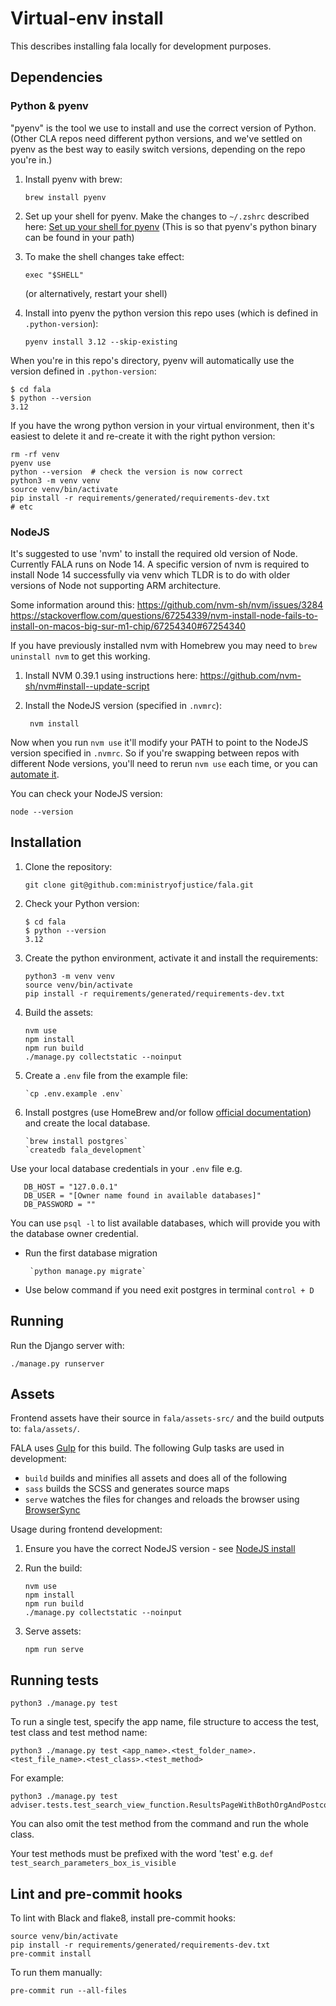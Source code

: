 # Virtual-env install

This describes installing fala locally for development purposes.

## Dependencies

### Python & pyenv

"pyenv" is the tool we use to install and use the correct version of Python. (Other CLA repos need different python versions, and we've settled on pyenv as the best way to easily switch versions, depending on the repo you're in.)

1. Install pyenv with brew:

       brew install pyenv

2. Set up your shell for pyenv. Make the changes to `~/.zshrc` described here: [Set up your shell for pyenv](https://github.com/pyenv/pyenv#set-up-your-shell-environment-for-pyenv) (This is so that pyenv's python binary can be found in your path)

3. To make the shell changes take effect:

       exec "$SHELL"

    (or alternatively, restart your shell)

4. Install into pyenv the python version this repo uses (which is defined in `.python-version`):

       pyenv install 3.12 --skip-existing

When you're in this repo's directory, pyenv will automatically use the version defined in `.python-version`:
```
$ cd fala
$ python --version
3.12
```

If you have the wrong python version in your virtual environment, then it's easiest to delete it and re-create it with the right python version:
```
rm -rf venv
pyenv use
python --version  # check the version is now correct
python3 -m venv venv
source venv/bin/activate
pip install -r requirements/generated/requirements-dev.txt
# etc
```

### NodeJS

It's suggested to use 'nvm' to install the required old version of Node. Currently FALA runs on Node 14. A specific version of nvm is required to install Node 14 successfully via venv which TLDR is to do with older versions of Node not supporting ARM architecture.

Some information around this:
https://github.com/nvm-sh/nvm/issues/3284
https://stackoverflow.com/questions/67254339/nvm-install-node-fails-to-install-on-macos-big-sur-m1-chip/67254340#67254340

If you have previously installed nvm with Homebrew you may need to `brew uninstall nvm` to get this working.

1. Install NVM 0.39.1 using instructions here: https://github.com/nvm-sh/nvm#install--update-script

2. Install the NodeJS version (specified in `.nvmrc`):

        nvm install

Now when you run `nvm use` it'll modify your PATH to point to the NodeJS version specified in `.nvmrc`. So if you're swapping between repos with different Node versions, you'll need to rerun `nvm use` each time, or you can [automate it](https://github.com/nvm-sh/nvm?tab=readme-ov-file#deeper-shell-integration).

You can check your NodeJS version:
```
node --version
```

## Installation

1. Clone the repository:

       git clone git@github.com:ministryofjustice/fala.git

2. Check your Python version:

       $ cd fala
       $ python --version
       3.12

3. Create the python environment, activate it and install the requirements:

       python3 -m venv venv
       source venv/bin/activate
       pip install -r requirements/generated/requirements-dev.txt

4. Build the assets:

       nvm use
       npm install
       npm run build
       ./manage.py collectstatic --noinput

5. Create a ``.env`` file from the example file:

       `cp .env.example .env` 

6. Install postgres (use HomeBrew and/or follow [official documentation](https://www.postgresql.org/download/macosx/)) and create the local database.

       `brew install postgres`
       `createdb fala_development`

Use your local database credentials in your `.env` file e.g.

       DB_HOST = "127.0.0.1"
       DB_USER = "[Owner name found in available databases]"
       DB_PASSWORD = ""

You can use `psql -l` to list available databases, which will provide you with the database owner credential.

- Run the first database migration 

       `python manage.py migrate`

- Use below command if you need exit postgres in terminal
       `control + D`

## Running

Run the Django server with:
```
./manage.py runserver
```

## Assets

Frontend assets have their source in `fala/assets-src/` and the build outputs to: `fala/assets/`.

FALA uses [Gulp](http://gulpjs.com/) for this build. The following Gulp tasks are used in development:

- `build` builds and minifies all assets and does all of the following
- `sass` builds the SCSS and generates source maps
- `serve` watches the files for changes and reloads the browser using [BrowserSync](http://www.browsersync.io/)

Usage during frontend development:

1. Ensure you have the correct NodeJS version - see [NodeJS install](docs/virtual-env.md#nodejs)

2. Run the build:

       nvm use
       npm install
       npm run build
       ./manage.py collectstatic --noinput

3. Serve assets:

       npm run serve

## Running tests
```
python3 ./manage.py test
```

To run a single test, specify the app name, file structure to access the test, test class and test method name:
```
python3 ./manage.py test <app_name>.<test_folder_name>.<test_file_name>.<test_class>.<test_method>
```

For example:
```
python3 ./manage.py test adviser.tests.test_search_view_function.ResultsPageWithBothOrgAndPostcodeTest.test_search_parameters_box_is_visible
```

You can also omit the test method from the command and run the whole class.

Your test methods must be prefixed with the word 'test' e.g. `def test_search_parameters_box_is_visible`

## Lint and pre-commit hooks

To lint with Black and flake8, install pre-commit hooks:
```
source venv/bin/activate
pip install -r requirements/generated/requirements-dev.txt
pre-commit install
```

To run them manually:
```
pre-commit run --all-files
```

